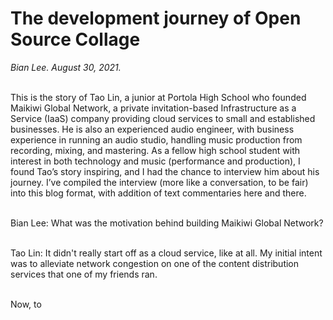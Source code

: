 <h1>The development journey of Open Source Collage</h1>

<div style="margin-top:12px;"><i>Bian Lee. August 30, 2021.</i></div>

<br/>This is the story of Tao Lin, a junior at Portola High School who founded Maikiwi Global
Network, a private invitation-based Infrastructure as a Service (IaaS) company providing cloud services to small and established businesses. He is also an experienced audio engineer, with business experience in running an audio studio, handling music production from recording, mixing, and mastering. As a fellow high school student with interest in both technology and music (performance and production), I found Tao’s story inspiring, and I had the chance to interview him about his journey. I’ve compiled the interview (more like a conversation, to be fair) into this blog format, with addition of text commentaries here and there.

<br/>Bian Lee: What was the motivation behind building Maikiwi Global Network?

<br/>Tao Lin: It didn't really start off as a cloud service, like at all. My initial intent was to alleviate network congestion on one of the content distribution services that one of my friends ran.

<br/>Now, to
